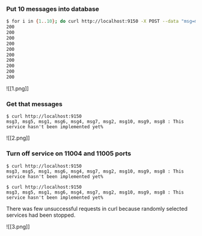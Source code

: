 ### Put 10 messages into database

```sh
$ for i in {1..10}; do curl http://localhost:9150 -X POST --data "msg=msg$i"; done
200
200
200
200
200
200
200
200
200
200
```

![[1.png]]

### Get that messages

```shell
$ curl http://localhost:9150 
msg3, msg5, msg1, msg6, msg4, msg7, msg2, msg10, msg9, msg8 : This service hasn't been implemented yet%
```

![[2.png]]

### Turn off service on 11004 and 11005 ports

```
$ curl http://localhost:9150 
msg3, msg5, msg1, msg6, msg4, msg7, msg2, msg10, msg9, msg8 : This service hasn't been implemented yet%

$ curl http://localhost:9150 
msg3, msg5, msg1, msg6, msg4, msg7, msg2, msg10, msg9, msg8 : This service hasn't been implemented yet%
```

There was few unsuccessful requests in curl because randomly selected services had been stopped.

![[3.png]]



